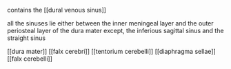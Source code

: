 contains the [[dural venous sinus]] 

all the sinuses lie either between the inner meningeal layer and the outer periosteal layer of the dura mater except, the inferious sagittal sinus and the straight sinus

[[dura mater]]
[[falx cerebri]]
[[tentorium cerebelli]]
[[diaphragma sellae]]
[[falx cerebelli]]
